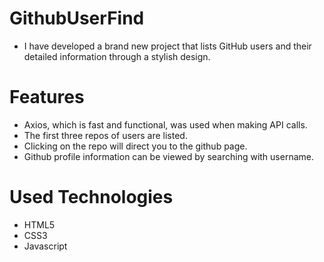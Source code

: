 # GithubUserFind

- I have developed a brand new project that lists GitHub users and their detailed information through a stylish design.

# Features

- Axios, which is fast and functional, was used when making API calls.
- The first three repos of users are listed.
- Clicking on the repo will direct you to the github page.
- Github profile information can be viewed by searching with username.

# Used Technologies

- HTML5
- CSS3
- Javascript
